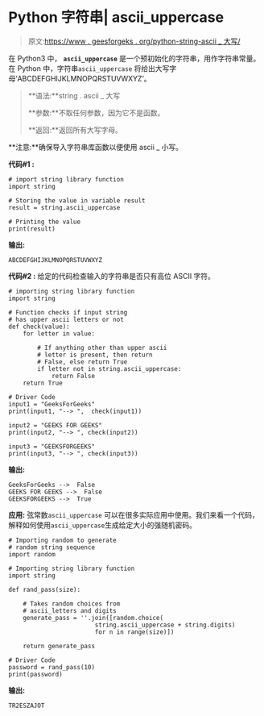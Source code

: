 # Python 字符串| ascii_uppercase

> 原文:[https://www . geesforgeks . org/python-string-ascii _ 大写/](https://www.geeksforgeeks.org/python-string-ascii_uppercase/)

在 Python3 中， **`ascii_uppercase`** 是一个预初始化的字符串，用作字符串常量。在 Python 中，字符串`ascii_uppercase` 将给出大写字母‘ABCDEFGHIJKLMNOPQRSTUVWXYZ’。

> **语法:**string . ascii _ 大写
> 
> **参数:**不取任何参数，因为它不是函数。
> 
> **返回:**返回所有大写字母。

**注意:**确保导入字符串库函数以便使用 ascii _ 小写。

**代码#1 :**

```
# import string library function 
import string 

# Storing the value in variable result 
result = string.ascii_uppercase 

# Printing the value 
print(result) 
```

**输出:**

```
ABCDEFGHIJKLMNOPQRSTUVWXYZ
```

**代码#2 :** 给定的代码检查输入的字符串是否只有高位 ASCII 字符。

```
# importing string library function 
import string 

# Function checks if input string 
# has upper ascii letters or not 
def check(value): 
    for letter in value: 

        # If anything other than upper ascii 
        # letter is present, then return 
        # False, else return True 
        if letter not in string.ascii_uppercase: 
            return False
    return True

# Driver Code 
input1 = "GeeksForGeeks"
print(input1, "--> ",  check(input1)) 

input2 = "GEEKS FOR GEEKS"
print(input2, "--> ", check(input2)) 

input3 = "GEEKSFORGEEKS"
print(input3, "--> ", check(input3)) 
```

**输出:**

```
GeeksForGeeks -->  False
GEEKS FOR GEEKS -->  False
GEEKSFORGEEKS -->  True
```

**应用:**
弦常数`ascii_uppercase` 可以在很多实际应用中使用。我们来看一个代码，解释如何使用`ascii_uppercase`生成给定大小的强随机密码。

```
# Importing random to generate 
# random string sequence 
import random 

# Importing string library function 
import string 

def rand_pass(size): 

    # Takes random choices from 
    # ascii_letters and digits 
    generate_pass = ''.join([random.choice( 
                        string.ascii_uppercase + string.digits) 
                        for n in range(size)]) 

    return generate_pass 

# Driver Code  
password = rand_pass(10) 
print(password) 

```

**输出:**

```
TR2ESZAJOT
```
